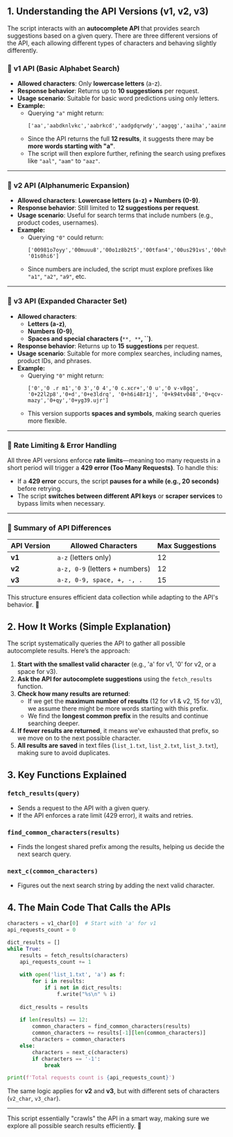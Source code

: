 ## 1. Understanding the API Versions (v1, v2, v3)

The script interacts with an **autocomplete API** that provides search suggestions based on a given query. There are three different versions of the API, each allowing different types of characters and behaving slightly differently.

### 🔹 **v1 API (Basic Alphabet Search)**

- **Allowed characters**: Only **lowercase letters** (a-z).
- **Response behavior**: Returns up to **10 suggestions** per request.
- **Usage scenario**: Suitable for basic word predictions using only letters.
- **Example:**
  - Querying `"a"` might return:
    ```
    ['aa','aabdknlvkc','aabrkcd','aadgdqrwdy','aagqg','aaiha','aainmxg','aajfebume','aajwv','aakfubvxv']
    ```
  - Since the API returns the full **12 results**, it suggests there may be **more words starting with "a"**.
  - The script will then explore further, refining the search using prefixes like `"aal"`, `"aam"` to `"aaz"`.

---

### 🔹 **v2 API (Alphanumeric Expansion)**

- **Allowed characters**: **Lowercase letters (a-z) + Numbers (0-9)**.
- **Response behavior**: Still limited to **12 suggestions per request**.
- **Usage scenario**: Useful for search terms that include numbers (e.g., product codes, usernames).
- **Example:**
  - Querying `"0"` could return:
    ```
    ['00981o7oyy','00muuu8','00o1z8b2t5','00tfan4','00us291vs','00vhuwj9','01','010uj5','013a6','01485vptaz','01iq', '01s0hi6']
    ```
  - Since numbers are included, the script must explore prefixes like `"a1"`, `"a2"`, `"a9"`, etc.

---

### 🔹 **v3 API (Expanded Character Set)**

- **Allowed characters**:
  - **Letters (a-z)**,
  - **Numbers (0-9)**,
  - **Spaces and special characters (**``**, **``**, **``**)**.
- **Response behavior**: Returns up to **15 suggestions** per request.
- **Usage scenario**: Suitable for more complex searches, including names, product IDs, and phrases.
- **Example:**
  - Querying `"0"` might return:
    ```
    ['0','0 .r m1','0 3','0 4','0 c.xcr+','0 u','0 v-v8gq', '0+22l2p8','0+d','0+e3ldrq', '0+h6i48r1j', '0+k94tv048','0+qcv-mazy','0+qy','0+yg39.ujr']
    ```
  - This version supports **spaces and symbols**, making search queries more flexible.

---

### 🚦 **Rate Limiting & Error Handling**

All three API versions enforce **rate limits**—meaning too many requests in a short period will trigger a **429 error (Too Many Requests)**. To handle this:

- If a **429 error** occurs, the script **pauses for a while (e.g., 20 seconds)** before retrying.
- The script **switches between different API keys** or **scraper services** to bypass limits when necessary.

---

### 🏁 **Summary of API Differences**

| API Version | Allowed Characters             | Max Suggestions |
| ----------- | ------------------------------ | --------------- |
| **v1**      | `a-z` (letters only)           | 12              |
| **v2**      | `a-z, 0-9` (letters + numbers) | 12              | 
| **v3**      | `a-z, 0-9, space, +, -, .`     | 15              |
This structure ensures efficient data collection while adapting to the API's behavior. 🚀

## 2. How It Works (Simple Explanation)

The script systematically queries the API to gather all possible autocomplete results. Here’s the approach:

1. **Start with the smallest valid character** (e.g., 'a' for v1, '0' for v2, or a space for v3).
2. **Ask the API for autocomplete suggestions** using the `fetch_results` function.
3. **Check how many results are returned**:
   - If we get the **maximum number of results** (12 for v1 & v2, 15 for v3), we assume there might be more words starting with this prefix.
   - We find the **longest common prefix** in the results and continue searching deeper.
4. **If fewer results are returned**, it means we’ve exhausted that prefix, so we move on to the next possible character.
5. **All results are saved** in text files (`list_1.txt`, `list_2.txt`, `list_3.txt`), making sure to avoid duplicates.

## 3. Key Functions Explained

### `fetch_results(query)`

- Sends a request to the API with a given query.
- If the API enforces a rate limit (429 error), it waits and retries.

### `find_common_characters(results)`

- Finds the longest shared prefix among the results, helping us decide the next search query.

### `next_c(common_characters)`

- Figures out the next search string by adding the next valid character.

## 4. The Main Code That Calls the APIs

```python
characters = v1_char[0]  # Start with 'a' for v1
api_requests_count = 0

dict_results = []
while True:
    results = fetch_results(characters)
    api_requests_count += 1
    
    with open('list_1.txt', 'a') as f:
        for i in results:
            if i not in dict_results:
                f.write("%s\n" % i)
    
    dict_results = results
    
    if len(results) == 12:
        common_characters = find_common_characters(results)
        common_characters += results[-1][len(common_characters)]
        characters = common_characters
    else:
        characters = next_c(characters)
        if characters == '-1':
            break

print(f'Total requests count is {api_requests_count}')
```

The same logic applies for **v2** and **v3**, but with different sets of characters (`v2_char`, `v3_char`).

---

This script essentially "crawls" the API in a smart way, making sure we explore all possible search results efficiently. 🚀


